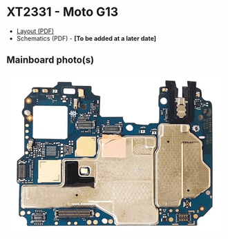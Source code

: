 # XT2331 - Moto G13
- [Layout (PDF)](layout.pdf)
- Schematics (PDF) - **[To be added at a later date]**

## Mainboard photo(s)
![mainboard-photo.png](mainboard-photo.png)